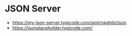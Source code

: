 # JSON Server

- https://my-json-server.typicode.com/amirnaghibi/json
- https://jsonplaceholder.typicode.com/